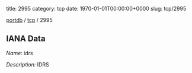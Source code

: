title: 2995
category: tcp
date: 1970-01-01T00:00:00+0000
slug: tcp/2995

[portdb](/) / [tcp](/category/tcp.html) / 2995


## IANA Data

_Name:_ idrs

_Description:_ IDRS

